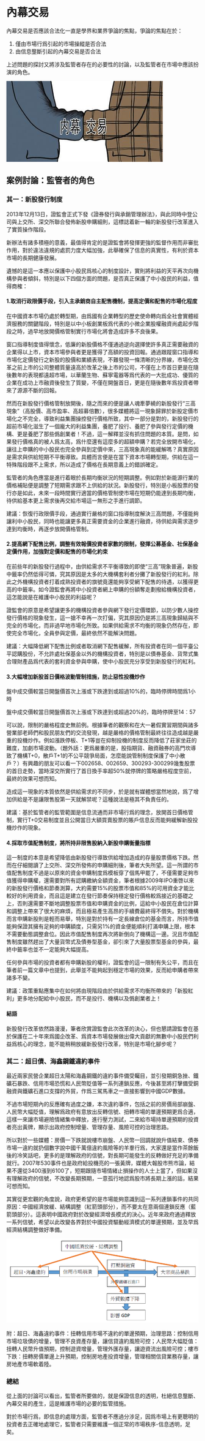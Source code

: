 # 內幕交易

內幕交易是否應該合法化一直是學界和業界爭論的焦點，爭論的焦點在於：

1. 僅由市場行爲引起的市場操縱是否合法
2. 由信息壟斷引起的內幕交易是否合法

上述問題的探討又將涉及監管者存在的必要性的討論，以及監管者在市場中應該扮演的角色。

![內幕交易](section6-2.png)

## 案例討論：監管者的角色

### 其一：新股發行制度

2013年12月13日，證監會正式下發《證券發行與承銷管理辦法》，與此同時中登公司與上交所、深交所聯合發佈新股申購細則，這標誌着新一輪的新股發行改革進入了實質操作階段。

新辦法有諸多積極的意義，最值得肯定的是證監會將發揮更強的監督作用而非審批作用，對於違法違規的處罰力度大幅加強，此舉確保了信息的真實性，有利於資本市場的長期健康發展。

遺憾的是這一本應以保護中小股民爲核心的制度設計，實則將利益的天平再次向機構參與者傾斜，特別是以下四個方面的問題，是否真正保護了中小股民的利益，值得商榷：

#### 1.取消行政限價手段，引入主承銷商自主配售機制，提高定價和配售的市場化程度

在中國資本市場仍處於轉型期，由爲國有企業轉型的歷史使命轉向爲全社會實體經濟服務的關鍵階段，特別是以中小板創業板爲代表的小微企業股權融資尚處起步階段之時，過早地放開價格管制實行市場化將會造成許多不良後果。

窗口指導制度值得懷念，低廉的新股價格不僅通過逆向選擇使許多真正需要融資的企業得以上市，資本市場參與者更是獲得了高額的投資回報。通過跟蹤窗口指導和市場化定價發行之新股的股價和業績表現，不難發現一條清晰的分界線，市場化改革之前上市的公司整體質量遠高於改革之後上市的公司，不僅在上市首日更是在隨後數年的表現都遠超市場，以華蘭生物、蘇寧電器等爲代表的一大批成功、優質的企業在成功上市融資後發生了質變，不僅在開盤首日，更是在隨後數年爲投資者帶來了源源不斷的回報。

然而在新股發行價格管制放開後，隨之而來的便是讓人魂牽夢繞的新股發行“三高現象”（高股價、高市盈率、高超募倍數），很多媒體將這一現象歸罪於新股定價市場化之不完全，導致利益集團操控發行價格所致，其中一部分是對的，新股發行的超前市場化滋生了一個龐大的利益集團，養肥了投行、養肥了參與發行定價的機構、更是養肥了那些僞創業者！不過，這一解釋並沒有抓住問題的本質。是問，如果發行價格真的被人爲太高，爲什麼還有這麼多的超額申購？若完全放開市場化，讓往上申購的中小股民也完全參與到定價中來，三高現象真的能緩解嗎？真實原因是需求與供給短期不平衡導致。具體而言便是在當下資本市場轉型期，供給在這一特殊階段跟不上需求，所以造成了價格在長期意義上的錯誤確定。

監管者的角色應當是進行着眼於長期均衡狀況的短期調整。例如對於新能源行業的價格補貼便是調整了短期需求跟不上供給的狀況。新股發行，特別是小板股票的發行亦是如此，未來一段時間實行適當的價格管制使市場在短期仍能達到長期均衡，待供給基本更上需求後再交給市場這一無形之手進行調節。

建議：恢復行政限價手段，通過實行嚴格的窗口指導制度解決三高問題，不僅能夠讓利中小股民，同時也能讓更多真正需要資金的企業進行融資，待供給與需求逐步達到均衡時，再逐步放開價格管制。


#### 2.提高網下配售比例，調整有效報價投資者家數的限制，發揮公募基金、社保基金定價作用，加強對定價和配售的市場化約束

在前些年的新股發行過程中，由供給需求不平衡導致的即使“三高”現象普遍，新股中籤率仍然低得可憐，究其原因是太多的大機構套利者分攤了新股發行的紅利。除此之外機構投資者打着成熟投資者的旗號竟還能夠享受網下配售的待遇，以獲得更高的中籤率。如今證監會再將中小投資者網上申購的份額奪走劃撥給機構投資者，這怎能說是在維護中小股民的利益呢？

證監會的原意是希望讓更多的機構投資者參與網下發行定價環節，以防少數人操控發行價格的現象發生，這一搶不幸再一次打偏，究其原因仍是將三高現象歸結與不完全的市場化，而非過早地市場化所致。如果供給需求不均衡的現象仍然存在，即使完全市場化，全員參與定價，最終依然不能解決問題。

建議：大幅降低網下配售比例或者取消網下配售緩解，所有投資者在同一個平臺公平認購股份，不允許處社保基金以外的機構投資者，特別是以債券基金、貨幣式集合理財產品爲代表的套利資金參與申購，使中小股民充分享受到新股發行的紅利。

#### 3.大幅增加新股首日價格波動管制措施，防止惡性投機炒作

盤中成交價較當日開盤價首次上漲或下跌達到或超過10%的，臨時停牌時間爲1小時

盤中成交價較當日開盤價首次上漲或下跌達到或超過20%的，臨時停牌至14︰57

可以說，限制的嚴格程度史無前例。根據筆者的觀察和在大一暑假實習期間與諸多營業部老師們和股民朋友們的交流發現，越是嚴格的價格管制最終往往造成越是嚴重的投機炒作。例如漲跌停板、T+1等豈在抑制投機的制度反而降低了莊家坐莊的難度，加劇市場波動。（題外話：更爲嚴重的是，股指期貨、融資融券的高門坎導致了機構T+0，散戶T+1的不公平競爭局面，怎麼能說管制制度保護了中小散戶？）有興趣的朋友可以看一下002658、002659、300293-300299幾隻股票的首日走勢，當時深交所實行了首日換手率超50%就停牌的策略嚴格程度空前，最終的效果可想而知。

造成這一現象的本質依然是供給需求的不同步，於是就有媒體想當然地說，爲了增加供給是不是讓限售股第一天就解禁呢？這種說法是極其不負責任的。

建議：基於監管者的監管範圍是信息流通而非市場行爲的理念，放開首日價格管制，實行T+0交易制度並且公開當日大額買賣股票的賬戶信息反而能夠緩解新股投機炒作的現象。

#### 4.採取市值配售制度，將所持非限售股納入新股申購衡量指標

這一制度的本意是希望降低由新股發行導致供給增加造成的存量股票價格下跌。然而在仔細閱讀了上交所、深交所發佈的申購細則後，筆者大失所望。這一所謂的市值配售制度不過是以原來的資金申購制度爲模板穿了個馬甲罷了，不僅需要足夠市值獲得申購權，還需要對所有認購繳納全額資金，筆者根據2009年IPO重啓以來的新股發行價格和節奏測算，大約需要15%的股票市值和85%的可用資金才能比較好的利用資金，而且這是建立在發行節奏保持穩定發行價格較爲接近的基礎之上，否則還需要不斷地調整股票市值和申購資金的比例，這給中小股民在倉位計算和調整上帶來了很大的麻煩，而且極易產生高昂的手續費最終得不償失。對於機構而言申購新股則是輕而易舉，特別是對於持有一定長線倉位的基金而言，所持市值能夠保證其擁有足夠的申購額度，只需另1%的資金便能順利打滿申購上限，根本不需要動態調整倉位。因此市值配售制度再次將新倒向了機構這一邊。況且市值配售制度雖然趕出了大量貨幣式及債券型基金，卻引來了大量股票型基金的參與，最終中籤率也並不一定能夠大幅提高。

任何參與市場的投資者都有申購新股的權利，證監會的這一限制有失公平，而且在筆者前一篇文章中也提到，此舉並不能夠起到穩定市場的效果，反而給申購者帶來諸多不變。

建議：政策重點應集中在如何將由現階段由於供給需求不均衡所帶來的「新股紅利」更多地分配給中小股民，而不是投行、機構以及僞創業者上！

#### 結語

新股發行改革依然路漫漫，筆者欣賞證監會此次改革的決心，但也懇請證監會在基於保護在二十年來爲國企改革、爲資本市場發展做出偉大貢獻的無數中小股民們利益爲核心的理念，能不能稍稍放緩新股發行改革，特別是市場化腳步呢？

### 其二：超日債、海鑫鋼鐵違約事件

最近兩家民營企業超日太陽和海鑫鋼鐵的違約事件備受矚目，並引發期銅急挫、鐵礦石暴跌、信用市場恐慌和人民幣貶值等一系列連鎖反應，今後甚至將打擊備受銅融資與鐵礦石進口支撐的外貿，作爲三駕馬車之一直接影響到中國GDP數據。

不過市場短期內的反應確有過度之嫌，本次違約事件，包括之前的房價局部崩盤、人民幣大幅貶值，理解爲政府有意放出反轉信號、扭轉市場的單邊預期更爲合適，這樣一來讓市場避險情緒集中釋放，進行壓力測試，二來給市場持單邊預期的投資者亮出黃牌，顯示出政府控制增量、管理存量、風險可控的治理思路。

所以對於一些媒體：房價一下跌就說樓市崩盤、人民幣一回調就說升值結束、債券市場一違約就扔個數字說中國千萬億違約風險等的羊羣行爲，大家還是當作茶餘飯後的冷笑話吧，更多的是理解政府的信號，對長期可能發生的反轉做好充足的準備就行。2007年530事件也是政府給投機亮的一張黃牌，媒體大報股市熊市論，結果不還從3400漲到6100了，短期跟隨市場情緒止損操作的人士上當了，但如果沒有理解政府的信號，不改變長期預期，一意孤行地認爲股市將長期上漲的話，結果可想而知。

其實從更宏觀的角度說，政府更希望的是市場能夠意識到這一系列連鎖事件的共同原因：中國經濟放緩、結構調整（紅箭頭部分），而不要太在意兩個連鎖反應（藍箭頭部分）。這表明中國政府對於改變經濟增長模式的決心。近年來政府通過釋放一系列信號，希望以此改變各界對於中國投資驅動經濟模式的單邊預期，並及早爲經濟結構調整做好準備。

![說明暫缺](section6-1.png)

附：超日、海鑫違約事件：扭轉信用市場不違約的單邊預期，治理思路：控制信用市場垃圾債的增量，管理不良資產存量，讓信貸違約風險可控；人民幣大幅貶值：扭轉人民幣升值預期，控制遊資增量，管理外匯存量，讓遊資流出風險可控；樓市下跌：扭轉房價單邊上升預期，控制房地產投資增量，管理相關信貸業務存量，讓房地產市場軟着陸。

### 總結

從上面的討論可以看出，監管者所要做的，就是保證信息的透明，杜絕信息壟斷、內幕交易的產生，這是維護市場的必要的監管措施。

對於市場行爲，即信息的處理方面，監管者不應過分涉足，因爲市場上有更聰明的投資者去正確地處理它，監管者只需要維護一個正常的市場秩序-信息透明，足矣。
